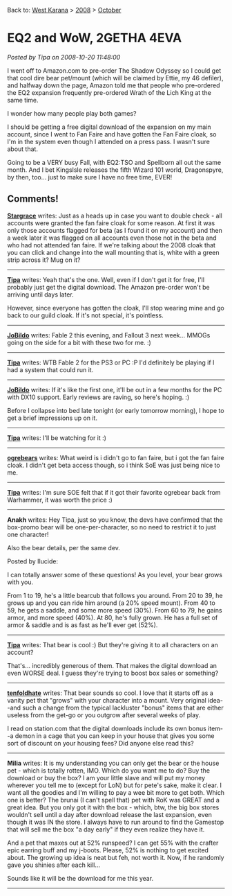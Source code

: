 Back to: [West Karana](/posts/westkarana.md) > [2008](/posts/2008/westkarana.md) > [October](./westkarana.md)
# EQ2 and WoW, 2GETHA 4EVA

*Posted by Tipa on 2008-10-20 11:48:00*

I went off to Amazon.com to pre-order The Shadow Odyssey so I could get that cool dire bear pet/mount (which will be claimed by Ettie, my 46 defiler), and halfway down the page, Amazon told me that people who pre-ordered the EQ2 expansion frequently pre-ordered Wrath of the Lich King at the same time.

I wonder how many people play both games?

I should be getting a free digital download of the expansion on my main account, since I went to Fan Faire and have gotten the Fan Faire cloak, so I'm in the system even though I attended on a press pass. I wasn't sure about that.

Going to be a VERY busy Fall, with EQ2:TSO and Spellborn all out the same month. And I bet KingsIsle releases the fifth Wizard 101 world, Dragonspyre, by then, too... just to make sure I have no free time, EVER!



## Comments!

**[Stargrace](http://www.mmoquests.com)** writes: Just as a heads up in case you want to double check - all accounts were granted the fan faire cloak for some reason. At first it was only those accounts flagged for beta (as I found it on my account) and then a week later it was flagged on all accounts even those not in the beta and who had not attended fan faire. If we're talking about the 2008 cloak that you can click and change into the wall mounting that is, white with a green strip across it? Mug on it?

---

**[Tipa](https://chasingdings.com)** writes: Yeah that's the one. Well, even if I don't get it for free, I'll probably just get the digital download. The Amazon pre-order won't be arriving until days later.

However, since everyone has gotten the cloak, I'll stop wearing mine and go back to our guild cloak. If it's not special, it's pointless.

---

**[JoBildo](http://bildos.blogspot.com)** writes: Fable 2 this evening, and Fallout 3 next week... MMOGs going on the side for a bit with these two for me. :)

---

**[Tipa](https://chasingdings.com)** writes: WTB Fable 2 for the PS3 or PC :P I'd definitely be playing if I had a system that could run it.

---

**[JoBildo](http://bildos.blogspot.com)** writes: If it's like the first one, it'll be out in a few months for the PC with DX10 support. Early reviews are raving, so here's hoping. :)

Before I collapse into bed late tonight (or early tomorrow morning), I hope to get a brief impressions up on it.

---

**[Tipa](https://chasingdings.com)** writes: I'll be watching for it :)

---

**[ogrebears](http://www.ogrebear.com)** writes: What weird is i didn't go to fan faire, but i got the fan faire cloak. I didn't get beta access though, so i think SoE was just being nice to me.

---

**[Tipa](https://chasingdings.com)** writes: I'm sure SOE felt that if it got their favorite ogrebear back from Warhammer, it was worth the price :)

---

**Anakh** writes: Hey Tipa, just so you know, the devs have confirmed that the box-promo bear will be one-per-character, so no need to restrict it to just one character! 


Also the bear details, per the same dev.


Posted by Ilucide:

I can totally answer some of these questions! As you level, your bear grows with you.


From 1 to 19, he's a little bearcub that follows you around.
From 20 to 39, he grows up and you can ride him around (a 20% speed mount).
From 40 to 59, he gets a saddle, and some more speed (30%).
From 60 to 79, he gains armor, and more speed (40%).
At 80, he's fully grown. He has a full set of armor & saddle and is as fast as he'll ever get (52%).

---

**[Tipa](https://chasingdings.com)** writes: That bear is cool :) But they're giving it to all characters on an account?

That's... incredibly generous of them. That makes the digital download an even WORSE deal. I guess they're trying to boost box sales or something?

---

**[tenfoldhate](http://tenfoldhate.com)** writes: That bear sounds so cool. I love that it starts off as a vanity pet that "grows" with your character into a mount. Very original idea--and such a change from the typical lackluster "bonus" items that are either useless from the get-go or you outgrow after several weeks of play.

I read on station.com that the digital downloads include its own bonus item--a demon in a cage that you can keep in your house that gives you some sort of discount on your housing fees? Did anyone else read this?

---

**Milia** writes: It is my understanding you can only get the bear or the house pet - which is totally rotten, IMO. Which do you want me to do? Buy the download or buy the box? I am your little slave and will put my money wherever you tell me to (except for LoN) but for pete's sake, make it clear. I want all the goodies and I'm willing to pay a wee bit more to get both. Which one is better? The brunai (I can't spell that) pet with RoK was GREAT and a great idea. But you only got it with the box - which, btw, the big box stores wouldn't sell until a day after download release the last expansion, even though it was IN the store. I always have to run around to find the Gamestop that will sell me the box "a day early" if they even realize they have it. 

And a pet that maxes out at 52% runspeed? I can get 55% with the crafter epic earring buff and my j-boots. Please, 52% is nothing to get excited about. The growing up idea is neat but feh, not worth it. Now, if he randomly gave you shinies after each kill... 

Sounds like it will be the download for me this year.

---


